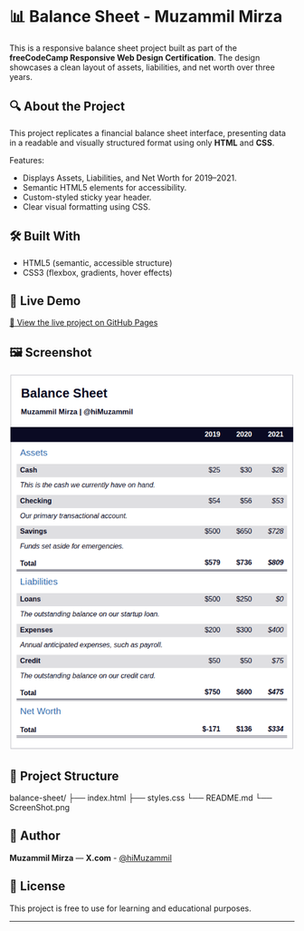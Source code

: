 # 📊 Balance Sheet - Muzammil Mirza

This is a responsive balance sheet project built as part of the **freeCodeCamp Responsive Web Design Certification**. The design showcases a clean layout of assets, liabilities, and net worth over three years.

## 🔍 About the Project

This project replicates a financial balance sheet interface, presenting data in a readable and visually structured format using only **HTML** and **CSS**.

Features:
- Displays Assets, Liabilities, and Net Worth for 2019–2021.
- Semantic HTML5 elements for accessibility.
- Custom-styled sticky year header.
- Clear visual formatting using CSS.

## 🛠️ Built With

- HTML5 (semantic, accessible structure)
- CSS3 (flexbox, gradients, hover effects)

## 🚀 Live Demo

[🔗 View the live project on GitHub Pages](https://mozumil.github.io/Balance-Sheet/)


## 🖼️ Screenshot

![Balance Sheet Screenshot](ScreenShot.png)

## 📁 Project Structure

balance-sheet/
├── index.html
├── styles.css
└── README.md
└── ScreenShot.png

## 👤 Author

**Muzammil Mirza** — **X.com** - [@hiMuzammil](https://x.com/hiMuzammil)

## 📜 License

This project is free to use for learning and educational purposes.

---
